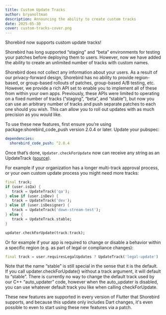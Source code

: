 ```yaml
---
title: Custom Update Tracks
author: bryanoltman
description: Announcing the ability to create custom tracks
date: 2025-05-30
cover: custom-tracks-cover.png
---
```


Shorebird now supports custom update tracks!

Shorebird has long supported “staging” and “beta” environments for testing your
patches before deploying them to users. However, now we have added the ability
to create an unlimited number of tracks with custom names.

Shorebird does not collect any information about your users. As a result of our
privacy-forward design, Shorebird has no ability to provide region-based, or
group-based rollouts of patches, group-based A/B testing, etc. However, we
provide a rich API set to enable you to implement all of these from within your
own apps. Previously, these APIs were limited to operating on a fixed number of
tracks (“staging”, “beta”, and “stable”), but now you can use an arbitrary
number of tracks and push separate patches to each one should you wish. This can
allow you to roll out updates with as much precision as you would like.

To use these new features, first ensure you’re using package:shorebird_code_push
version 2.0.4 or later. Update your pubspec:

```yaml
dependencies:
  shorebird_code_push: ^2.0.4
```

Once that’s done, `Updater.checkForUpdate` now can receive any string as an
UpdateTrack
([source](https://pub.dev/documentation/shorebird_code_push/2.0.4/shorebird_code_push/UpdateTrack-extension-type.html)).

For example if your organization has a longer multi-track approval process, or
your own custom update process you might need more tracks:

```dart
final track;
if (user.isQa) {
   track = UpdateTrack('qa');
} else if (user.isDev) {
   track = UpdateTrack('dev');
} else if (user.isDesigner) {
   track = UpdateTrack('down-stream-test');
} else {
   track = UpdateTrack.stable;
}

updater.checkForUpdate(track:track);
```

Or for example if your app is required to change or disable a behavior within a
specific region (e.g. as part of legal or compliance changes):

```dart
final track = user.requiresLegalUpdates ? UpdateTrack('legal-update') : UpdateTrack.stable;
```

Note that the name “stable” is still special in the sense that it is the
default. If you call updater.checkForUpdate() without a track argument, it will
default to “stable”. There is currently no way to change the default track used
by our C++ “auto_updater” code, however when the auto_updater is disabled, you
can use whatever default track you like when calling checkForUpdate.

These new features are supported in every version of Flutter that Shorebird
supports, and because this update only includes Dart changes, it's even possible
to even to start using these new features via a patch.

